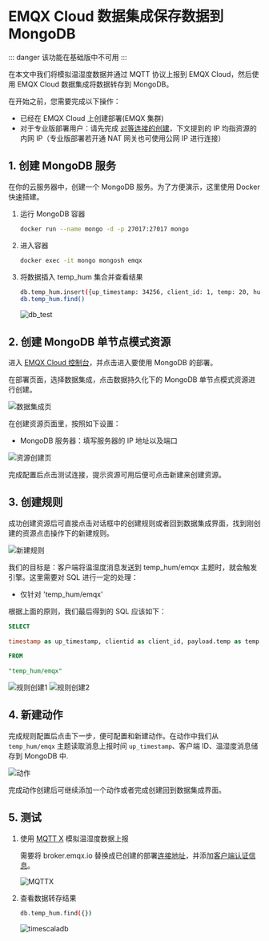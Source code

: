 # EMQX Cloud 数据集成保存数据到 MongoDB

::: danger
该功能在基础版中不可用
:::

在本文中我们将模拟温湿度数据并通过 MQTT 协议上报到 EMQX Cloud，然后使用 EMQX Cloud 数据集成将数据转存到 MongoDB。

在开始之前，您需要完成以下操作：

* 已经在 EMQX Cloud 上创建部署(EMQX 集群)
* 对于专业版部署用户：请先完成 [对等连接的创建](../deployments/vpc_peering.md)，下文提到的 IP 均指资源的内网 IP（专业版部署若开通 NAT 网关也可使用公网 IP 进行连接）

## 1. 创建 MongoDB 服务

在你的云服务器中，创建一个 MongoDB 服务。为了方便演示，这里使用 Docker 快速搭建。

1. 运行 MongoDB 容器

   ```bash
   docker run --name mongo -d -p 27017:27017 mongo 
   ```

2. 进入容器

   ```bash
   docker exec -it mongo mongosh emqx
   ```

3. 将数据插入 temp_hum 集合并查看结果

   ```bash
   db.temp_hum.insert({up_timestamp: 34256, client_id: 1, temp: 20, hum: 33})
   db.temp_hum.find()
   ```

   ![db_test](./_assets/mongo_db_test.png)

## 2. 创建 MongoDB 单节点模式资源

进入 [EMQX Cloud 控制台](https://cloud.emqx.com/console/)，并点击进入要使用 MongoDB 的部署。

在部署页面，选择数据集成，点击数据持久化下的 MongoDB 单节点模式资源进行创建。

![数据集成页](./_assets/mongo_data_integration.png)

在创建资源页面里，按照如下设置：

* MongoDB 服务器：填写服务器的 IP 地址以及端口

![资源创建页](./_assets/mongo_resource.png)

完成配置后点击测试连接，提示资源可用后便可点击新建来创建资源。

## 3. 创建规则

成功创建资源后可直接点击对话框中的创建规则或者回到数据集成界面，找到刚创建的资源点击操作下的新建规则。

![新建规则](./_assets/mongo_new_rule.png)

我们的目标是：客户端将温湿度消息发送到 temp_hum/emqx 主题时，就会触发引擎。这里需要对 SQL 进行一定的处理：
* 仅针对 'temp_hum/emqx'

根据上面的原则，我们最后得到的 SQL 应该如下：
```sql
SELECT
  
timestamp as up_timestamp, clientid as client_id, payload.temp as temp, payload.hum as hum 
  
FROM
  
"temp_hum/emqx"

  ```

![规则创建1](./_assets/mongo_rule_1.png)
![规则创建2](./_assets/mongo_rule_2.png)

## 4. 新建动作

完成规则配置后点击下一步，便可配置和新建动作。在动作中我们从 `temp_hum/emqx` 主题读取消息上报时间 `up_timestamp`、客户端 ID、温湿度消息储存到 MongoDB 中.

![动作](./_assets/mongo_action.png)

完成动作创建后可继续添加一个动作或者完成创建回到数据集成界面。

## 5. 测试

1. 使用 [MQTT X](https://mqttx.app/) 模拟温湿度数据上报

   需要将 broker.emqx.io 替换成已创建的部署[连接地址](../deployments/view_deployment.md)，并添加[客户端认证信息](../deployments/auth.md)。

   ![MQTTX](./_assets/mongo_mqttx.png)

2. 查看数据转存结果

   ```bash
   db.temp_hum.find({})
   ```
   ![timescaladb](./_assets/mongo_db_result.png)
